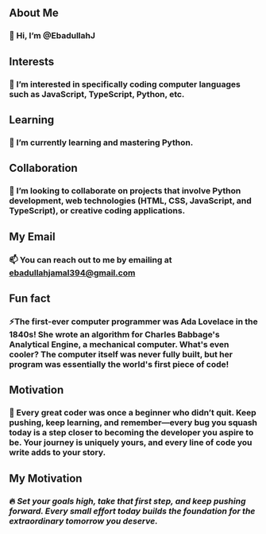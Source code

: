## About Me
### 👋 Hi, I’m **@EbadullahJ**

## Interests
### 👀 I’m interested in specifically coding computer languages such as **JavaScript**, **TypeScript**, **Python**, etc.

## Learning
### 🌱 I’m currently learning and mastering **Python**.

## Collaboration
### 💞️ I’m looking to collaborate on projects that involve **Python development**, web technologies (HTML, CSS, JavaScript, and TypeScript), or creative coding applications.

## My Email
### 📫 You can reach out to me by emailing at **ebadullahjamal394@gmail.com**

## Fun fact
### ⚡The first-ever computer programmer was **Ada Lovelace** in the 1840s! She wrote an algorithm for **Charles Babbage's** Analytical Engine, a mechanical computer. What's even cooler? The computer itself was never fully built, but her program was essentially the world's first piece of code!

## Motivation  
### 💪 Every great coder was once a beginner who didn’t quit. Keep pushing, keep learning, and remember—every bug you squash today is a step closer to becoming the developer you aspire to be. Your journey is uniquely yours, and every line of code you write adds to your story.

## My Motivation
### 🔥 ***Set your goals high, take that first step, and keep pushing forward. Every small effort today builds the foundation for the extraordinary tomorrow you deserve.***
